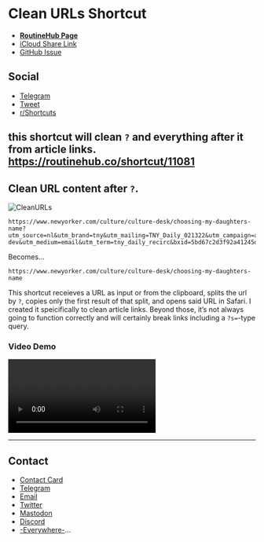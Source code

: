 # Clean URLs Shortcut

- [**RoutineHub Page**](https://routinehub.co/shortcut/11081/)
- [iCloud Share Link](https://www.icloud.com/shortcuts/09d7e87dbdfa45c587e2ae714d58c15b)
- [GitHub Issue](https://github.com/extratone/i/issues/145)

## Social
- [Telegram](https://t.me/extratone/10228)
- [Tweet](https://twitter.com/NeoYokel/status/1492989336408797184)
- [r/Shortcuts](https://reddit.com/r/shortcuts/comments/sruwgn/clean_urls_this_shortcut_will_clean_and/)

this shortcut will clean `?` and everything after it from article links. https://routinehub.co/shortcut/11081
---

## Clean URL content after `?`.

![CleanURLs](https://user-images.githubusercontent.com/43663476/153777654-6cf4ac63-e2a2-4972-aa82-e7ee67aaa15d.png)

```
https://www.newyorker.com/culture/culture-desk/choosing-my-daughters-name?utm_source=nl&utm_brand=tny&utm_mailing=TNY_Daily_021322&utm_campaign=aud-dev&utm_medium=email&utm_term=tny_daily_recirc&bxid=5bd67c2d3f92a41245df448a&cndid=48413317&hasha=f899ad8e9cb72e467b433325969e7662&hashb=6d6ddfe9b5162c369297fa5f4fad540bfd62e80d&hashc=ae2cc7939158e7f3d513eb5b1192ed20eea654f845d43dbd1ccdebe8a20a3d79&esrc=bounceX&mbid=CRMNYR012019
```
Becomes…

```
https://www.newyorker.com/culture/culture-desk/choosing-my-daughters-name
```

This shortcut receieves a URL as input or from the clipboard, splits the url by `?`, copies only the first result of that split, and opens said URL in Safari. I created it speicifically to clean article links. Beyond those, it’s not always going to function correctly and will certainly break links including a `?s=`-type query.

### Video Demo

<video controls>
  <source src="https://user-images.githubusercontent.com/43663476/153777560-bc044a96-3095-4217-8f6f-fa9972da6a05.MOV">
</video>

---

## Contact

- [Contact Card](https://davidblue.wtf/db.vcf)
- [Telegram](https://t.me/extratone)
- [Email](mailto:davidblue@extratone.com) 
- [Twitter](https://twitter.com/NeoYokel)
- [Mastodon](https://mastodon.social/@DavidBlue)
- [Discord](https://discord.gg/0b9KQUKP858b0iZF)
- [-Everywhere-](https://raindrop.io/davidblue/social-directory-21059174)...